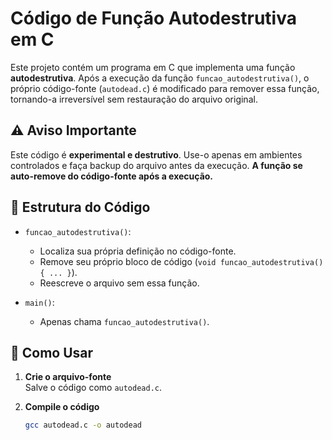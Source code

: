 # Código de Função Autodestrutiva em C

Este projeto contém um programa em C que implementa uma função **autodestrutiva**. Após a execução da função `funcao_autodestrutiva()`, o próprio código-fonte (`autodead.c`) é modificado para remover essa função, tornando-a irreversível sem restauração do arquivo original.

## ⚠️ Aviso Importante

Este código é **experimental e destrutivo**. Use-o apenas em ambientes controlados e faça backup do arquivo antes da execução. **A função se auto-remove do código-fonte após a execução.**

## 📂 Estrutura do Código

- `funcao_autodestrutiva()`:  
  - Localiza sua própria definição no código-fonte.  
  - Remove seu próprio bloco de código (`void funcao_autodestrutiva() { ... }`).  
  - Reescreve o arquivo sem essa função.

- `main()`:  
  - Apenas chama `funcao_autodestrutiva()`.

## 🚀 Como Usar

1. **Crie o arquivo-fonte**  
   Salve o código como `autodead.c`.

2. **Compile o código**  
   ```sh
   gcc autodead.c -o autodead
